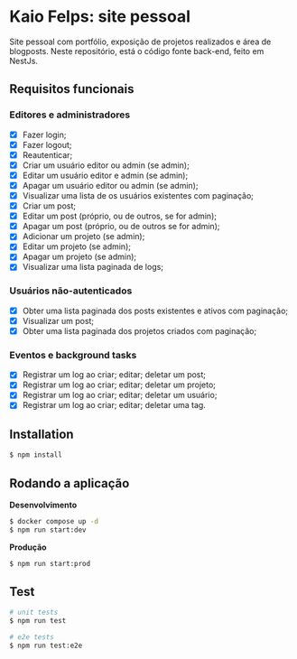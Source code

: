 # Kaio Felps: site pessoal
Site pessoal com portfólio, exposição de projetos realizados e área de blogposts. Neste repositório, está o código fonte back-end, feito em NestJs.

## Requisitos funcionais
### Editores e administradores
- [x] Fazer login;
- [x] Fazer logout;
- [x] Reautenticar;
- [x] Criar um usuário editor ou admin (se admin);
- [x] Editar um usuário editor e admin (se admin);
- [x] Apagar um usuário editor ou admin (se admin);
- [x] Visualizar uma lista de os usuários existentes com paginação;
- [x] Criar um post;
- [x] Editar um post (próprio, ou de outros, se for admin);
- [x] Apagar um post (próprio, ou de outros se for admin);
- [x] Adicionar um projeto (se admin);
- [x] Editar um projeto (se admin);
- [x] Apagar um projeto (se admin);
- [x] Visualizar uma lista paginada de logs;

### Usuários não-autenticados
- [x] Obter uma lista paginada dos posts existentes e ativos com paginação;
- [x] Visualizar um post;
- [x] Obter uma lista paginada dos projetos criados com paginação;

### Eventos e background tasks
- [x] Registrar um log ao criar; editar; deletar um post;
- [x] Registrar um log ao criar; editar; deletar um projeto;
- [x] Registrar um log ao criar; editar; deletar um usuário;
- [x] Registrar um log ao criar; editar; deletar uma tag.

## Installation

```bash
$ npm install
```

## Rodando a aplicação

**Desenvolvimento**

```bash
$ docker compose up -d
$ npm run start:dev
```

**Produção**

```bash
$ npm run start:prod
```

## Test

```bash
# unit tests
$ npm run test

# e2e tests
$ npm run test:e2e
```
